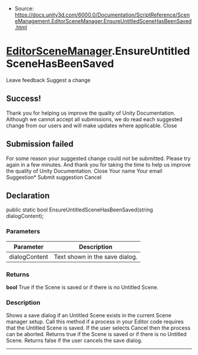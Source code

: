 * Source: https://docs.unity3d.com/6000.0/Documentation/ScriptReference/SceneManagement.EditorSceneManager.EnsureUntitledSceneHasBeenSaved.html

#  [EditorSceneManager](https://docs.unity3d.com/6000.0/Documentation/ScriptReference/SceneManagement.EditorSceneManager.html).EnsureUntitledSceneHasBeenSaved
Leave feedback
Suggest a change
## Success!
Thank you for helping us improve the quality of Unity Documentation. Although we cannot accept all submissions, we do read each suggested change from our users and will make updates where applicable.
Close
## Submission failed
For some reason your suggested change could not be submitted. Please <a>try again</a> in a few minutes. And thank you for taking the time to help us improve the quality of Unity Documentation.
Close
Your name Your email Suggestion* Submit suggestion
Cancel
## Declaration
public static bool EnsureUntitledSceneHasBeenSaved(string dialogContent); 
### Parameters
Parameter | Description  
---|---  
dialogContent | Text shown in the save dialog.  
### Returns
**bool** True if the Scene is saved or if there is no Untitled Scene. 
### Description
Shows a save dialog if an Untitled Scene exists in the current Scene manager setup.
Call this method if a process in your Editor code requires that the Untitled Scene is saved. If the user selects Cancel then the process can be aborted. Returns true if the Scene is saved or if there is no Untitled Scene. Returns false if the user cancels the save dialog.
* * *
